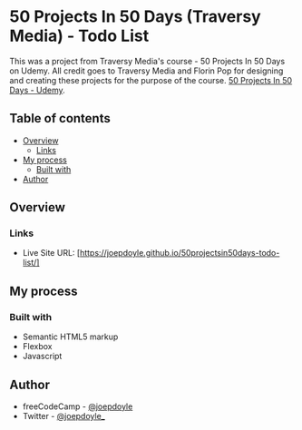 # 50 Projects In 50 Days (Traversy Media) - Todo List

This was a project from Traversy Media's course - 50 Projects In 50 Days on Udemy. All credit goes to Traversy Media and Florin Pop for designing and creating these projects for the purpose of the course. [50 Projects In 50 Days - Udemy](https://www.udemy.com/course/50-projects-50-days/).

## Table of contents

- [Overview](#overview)
  - [Links](#links)
- [My process](#my-process)
  - [Built with](#built-with)
- [Author](#author)

## Overview

### Links

- Live Site URL: [https://joepdoyle.github.io/50projectsin50days-todo-list/]

## My process

### Built with

- Semantic HTML5 markup
- Flexbox
- Javascript

## Author

- freeCodeCamp - [@joepdoyle](https://www.freecodecamp.org/fccd48901c7-3e06-4291-a472-ba0e5e7a6bd2)
- Twitter - [@joepdoyle\_](https://www.twitter.com/joepdoyle_)
